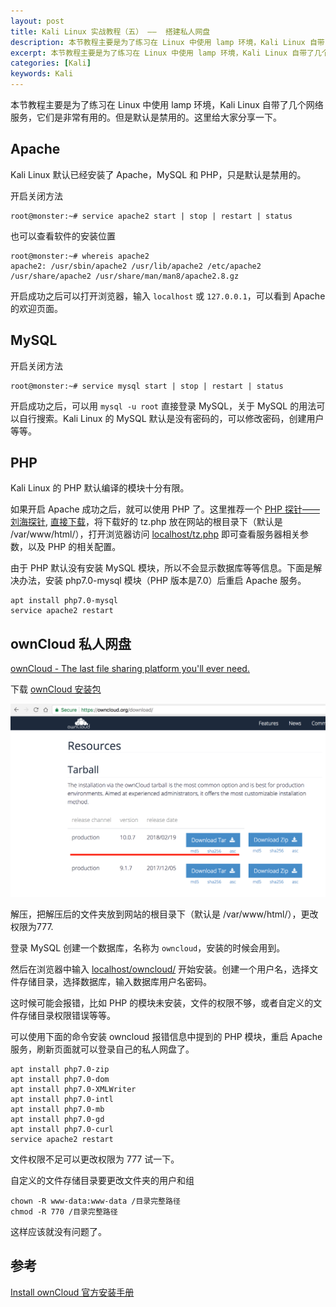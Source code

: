 ```yaml
---
layout: post
title: Kali Linux 实战教程（五） ——  搭建私人网盘
description: 本节教程主要是为了练习在 Linux 中使用 lamp 环境，Kali Linux 自带了几个网络服务，它们是非常有用的。但是默认是禁用的。这里给大家分享一下。
excerpt: 本节教程主要是为了练习在 Linux 中使用 lamp 环境，Kali Linux 自带了几个网络服务，它们是非常有用的。但是默认是禁用的。这里给大家分享一下。
categories: [Kali]
keywords: Kali
---
```


本节教程主要是为了练习在 Linux 中使用 lamp 环境，Kali Linux 自带了几个网络服务，它们是非常有用的。但是默认是禁用的。这里给大家分享一下。

## Apache

Kali Linux 默认已经安装了 Apache，MySQL 和 PHP，只是默认是禁用的。

开启关闭方法

```
root@monster:~# service apache2 start | stop | restart | status
```

也可以查看软件的安装位置

```
root@monster:~# whereis apache2
apache2: /usr/sbin/apache2 /usr/lib/apache2 /etc/apache2 /usr/share/apache2 /usr/share/man/man8/apache2.8.gz
```

开启成功之后可以打开浏览器，输入 `localhost` 或 `127.0.0.1`，可以看到 Apache 的欢迎页面。

## MySQL

开启关闭方法

```
root@monster:~# service mysql start | stop | restart | status
```

开启成功之后，可以用 `mysql -u root` 直接登录 MySQL，关于 MySQL 的用法可以自行搜索。Kali Linux 的 MySQL 默认是没有密码的，可以修改密码，创建用户等等。

## PHP

Kali Linux 的 PHP 默认编译的模块十分有限。

如果开启 Apache 成功之后，就可以使用 PHP 了。这里推荐一个 [PHP 探针——刘海探针](https://github.com/kmvan/x-prober), [直接下载](https://download.0xl2oot.cn/tz.php)，将下载好的 tz.php 放在网站的根目录下（默认是 /var/www/html/），打开浏览器访问 [localhost/tz.php](http://localhost/tz.php) 即可查看服务器相关参数，以及 PHP 的相关配置。

由于 PHP 默认没有安装 MySQL 模块，所以不会显示数据库等等信息。下面是解决办法，安装 php7.0-mysql 模块（PHP 版本是7.0）后重启 Apache 服务。

```
apt install php7.0-mysql
service apache2 restart
```

## ownCloud 私人网盘

[ownCloud - The last file sharing platform you'll ever need.](https://owncloud.org/)

下载 [ownCloud 安装包](https://owncloud.org/download/)

![ownCloud](/images/post/kali/owncloud.png)

解压，把解压后的文件夹放到网站的根目录下（默认是 /var/www/html/），更改权限为777.

登录 MySQL 创建一个数据库，名称为 `owncloud`，安装的时候会用到。

然后在浏览器中输入 [localhost/owncloud/](http://localhost/owncloud/) 开始安装。创建一个用户名，选择文件存储目录，选择数据库，输入数据库用户名密码。

这时候可能会报错，比如 PHP 的模块未安装，文件的权限不够，或者自定义的文件存储目录权限错误等等。

可以使用下面的命令安装 owncloud 报错信息中提到的 PHP 模块，重启 Apache 服务，刷新页面就可以登录自己的私人网盘了。

```
apt install php7.0-zip
apt install php7.0-dom
apt install php7.0-XMLWriter
apt install php7.0-intl
apt install php7.0-mb
apt install php7.0-gd
apt install php7.0-curl
service apache2 restart
```

文件权限不足可以更改权限为 777 试一下。

自定义的文件存储目录要更改文件夹的用户和组

```
chown -R www-data:www-data /目录完整路径
chmod -R 770 /目录完整路径
```

这样应该就没有问题了。


## 参考

[Install ownCloud 官方安装手册](https://doc.owncloud.org/server/latest/admin_manual/installation/source_installation.html#install-owncloud)

